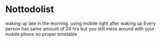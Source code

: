 # Nottodolist
waking up late in the morning.
using mobile right after waking up
Every person has same amount of 24 hrs but you still mess around with your mobile phone 
no proper timetable